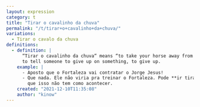 ```yaml
---
layout: expression
category: t
title: "Tirar o cavalinho da chuva"
permalink: "/t/tirar+o+cavalinho+da+chuva/"
variations:
  - Tirar o cavalo da chuva
definitions:
  - definition: |
      “Tirar o cavalinho da chuva“ means “to take your horse away from the rain“, and is used
      to tell someone to give up on something, to give up.
    example: |
      - Aposto que o Fortaleza vai contratar o Jorge Jesus!
      - Que nada. Ele não viria pra treinar o Fortaleza. Pode **ir tirando o cavalinho da chuva**
        que isso não tem como acontecer.
    created: "2021-12-10T11:35:08"
    author: "kinow"
---
```

